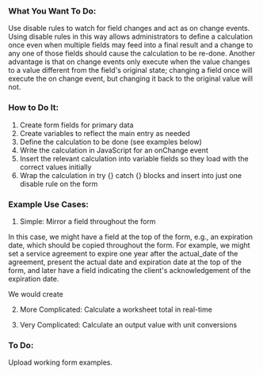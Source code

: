 ### What You Want To Do:
Use disable rules to watch for field changes and act as on change events. Using disable rules in this way allows administrators to define a calculation once even when multiple fields may feed into a final result and a change to any one of those fields should cause the calculation to be re-done. Another advantage is that on change events only execute when the value changes to a value different from the field's original state; changing a field once will execute the on change event, but changing it back to the original value will not.

### How to Do It:
1. Create form fields for primary data
2. Create variables to reflect the main entry as needed
3. Define the calculation to be done (see examples below)
4. Write the calculation in JavaScript for an onChange event
5. Insert the relevant calculation into variable fields so they load with the correct values initially
6. Wrap the calculation in try {} catch {} blocks and insert into just one disable rule on the form

### Example Use Cases:

1. Simple: Mirror a field throughout the form

In this case, we might have a field at the top of the form, e.g., an expiration date, which should be copied throughout the form. For example, we might set a service agreement to expire one year after the actual_date of the agreement, present the actual date and expiration date at the top of the form, and later have a field indicating the client's acknowledgement of the expiration date.

We would create


2. More Complicated: Calculate a worksheet total in real-time



3. Very Complicated: Calculate an output value with unit conversions

### To Do:

Upload working form examples.
